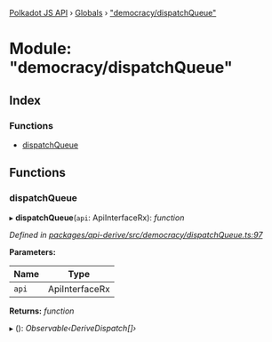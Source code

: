 [Polkadot JS API](../README.md) › [Globals](../globals.md) › ["democracy/dispatchQueue"](_democracy_dispatchqueue_.md)

# Module: "democracy/dispatchQueue"

## Index

### Functions

* [dispatchQueue](_democracy_dispatchqueue_.md#dispatchqueue)

## Functions

###  dispatchQueue

▸ **dispatchQueue**(`api`: ApiInterfaceRx): *function*

*Defined in [packages/api-derive/src/democracy/dispatchQueue.ts:97](https://github.com/polkadot-js/api/blob/f501994df8/packages/api-derive/src/democracy/dispatchQueue.ts#L97)*

**Parameters:**

Name | Type |
------ | ------ |
`api` | ApiInterfaceRx |

**Returns:** *function*

▸ (): *Observable‹DeriveDispatch[]›*
